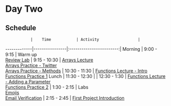 # Day Two

## Schedule
 	           |	Time           | Activity                 |
-------------|----------------|:------------------------:|
Morning	     |   9:00 - 9:15  | Warm up<br>[Review Lab](https://github.com/upperlinecode/intro-to-swift/tree/master/day-2/DayOneReview.playground)
       	     |   9:15 - 10:30 | [Arrays Lecture](https://github.com/upperlinecode/intro-to-swift/blob/master/day-2/intro-arrays.md)<br>[Arrays Practice - Twitter](https://github.com/upperlinecode/intro-to-swift/tree/master/day-2/TwitterArrays.playground)<br>[Arrays Practice - Methods](https://github.com/upperlinecode/intro-to-swift/tree/master/day-2/ArrayMethodsPractice.playground)
       	     |  10:30 - 11:30 | [Functions Lecture - Intro](https://github.com/upperlinecode/intro-to-swift/blob/master/day-2/intro-functions.md)<br>[Functions Practice 1](https://github.com/upperlinecode/intro-to-swift/tree/master/day-2/FunctionsPractice1.playground)
Lunch	       |  11:30 - 12:30 |
       	     |  12:30 - 1:30  | [Functions Lecture - Adding a Parameter](https://github.com/upperlinecode/intro-to-swift/blob/master/day-2/intro-parameter.md)<br>[Functions Practice 2](https://github.com/upperlinecode/intro-to-swift/tree/master/day-2/FunctionsPractice2.playground)
       	     |  1:30 - 2:15   | Labs<br>[Emojis](https://github.com/upperlinecode/intro-to-swift/tree/master/day-2/Emojis.playground)<br>[Email Verification]()
       	     |  2:15 - 2:45  | [First Project Introduction]()



